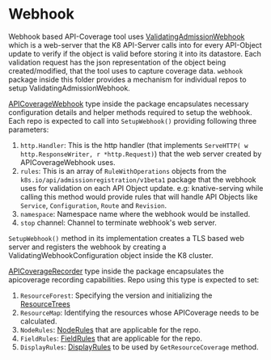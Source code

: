 # Webhook

Webhook based API-Coverage tool uses [ValidatingAdmissionWebhook](https://kubernetes.io/docs/reference/access-authn-authz/admission-controllers/#validatingadmissionwebhook)
which is a web-server that the K8 API-Server calls into for every API-Object
update to verify if the object is valid before storing it into its datastore.
Each validation request has the json representation of the object being
created/modified, that the tool uses to capture coverage data. `webhook`
package inside this folder provides a mechanism for individual repos to
setup ValidatingAdmissionWebhook.

[APICoverageWebhook](webhook.go) type inside the package encapsulates
necessary configuration details and helper methods required to setup
the webhook. Each repo is expected to call into `SetupWebhook()`
providing following three parameters:

1. `http.Handler`: This is the http handler (that implements `ServeHTTP(
   w http.ResponseWriter, r *http.Request)`) that the web server
  created by APICoverageWebhook uses.
1. `rules`: This is an array of `RuleWithOperations` objects
 from the `k8s.io/api/admissionregistration/v1beta1` package
 that the webhook uses for validation on each API Object update.
 e.g: knative-serving while calling this method would
 provide rules that will handle API Objects like `Service`,
 `Configuration`, `Route` and `Revision`.
1. `namespace`: Namespace name where the webhook would be installed.
1. `stop` channel: Channel to terminate webhook's web server.

`SetupWebhook()` method in its implementation creates a TLS based web server
and registers the webhook by creating a ValidatingWebhookConfiguration
object inside the K8 cluster.

[APICoverageRecorder](apicoverage_recorder.go) type inside the package
encapsulates the apicoverage recording capabilities. Repo using this type
is expected to set:

1. `ResourceForest`: Specifying the version and initializing the [ResourceTrees](../resourcetree/resourcetree.go)
1. `ResourceMap`: Identifying the resources whose APICoverage needs to be
 calculated.
1. `NodeRules`: [NodeRules](../resourcetree/rule.go) that are applicable for
 the repo.
1. `FieldRules`: [FieldRules](../resourcetree/rule.go) that are applicable for
 the repo.
1. `DisplayRules`: [DisplayRules](../view/jsontype_display.go) to be used by
 `GetResourceCoverage` method.